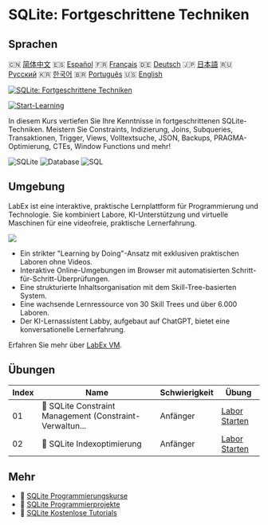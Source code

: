 # SQLite: Fortgeschrittene Techniken

## Sprachen

🇨🇳 [简体中文](README_zh.md) 🇪🇸 [Español](README_es.md) 🇫🇷 [Français](README_fr.md) 🇩🇪 [Deutsch](README_de.md) 🇯🇵 [日本語](README_ja.md) 🇷🇺 [Русский](README_ru.md) 🇰🇷 [한국어](README_ko.md) 🇧🇷 [Português](README_pt.md) 🇺🇸 [English](README.md) 

[![SQLite: Fortgeschrittene Techniken](https://cover-creator.labex.io/sqlite-intermediate-to-advanced.png?lang=de)](https://labex.io/de/courses/sqlite-intermediate-to-advanced)

[![Start-Learning](https://img.shields.io/badge/Start-Learning-whitesmoke?style=for-the-badge)](https://labex.io/de/courses/sqlite-intermediate-to-advanced)

In diesem Kurs vertiefen Sie Ihre Kenntnisse in fortgeschrittenen SQLite-Techniken. Meistern Sie Constraints, Indizierung, Joins, Subqueries, Transaktionen, Trigger, Views, Volltextsuche, JSON, Backups, PRAGMA-Optimierung, CTEs, Window Functions und mehr!

![SQLite](https://img.shields.io/badge/SQLite-whitesmoke?style=for-the-badge&logo=sqlite)
![Database](https://img.shields.io/badge/Database-whitesmoke?style=for-the-badge&logo=database)
![SQL](https://img.shields.io/badge/SQL-whitesmoke?style=for-the-badge&logo=sql)


## Umgebung

LabEx ist eine interaktive, praktische Lernplattform für Programmierung und Technologie. Sie kombiniert Labore, KI-Unterstützung und virtuelle Maschinen für eine videofreie, praktische Lernerfahrung.

![](https://tutorial-screenshot.getvm.io/images/vm-1725247253.png)

- Ein strikter "Learning by Doing"-Ansatz mit exklusiven praktischen Laboren ohne Videos.
- Interaktive Online-Umgebungen im Browser mit automatisierten Schritt-für-Schritt-Überprüfungen.
- Eine strukturierte Inhaltsorganisation mit dem Skill-Tree-basierten System.
- Eine wachsende Lernressource von 30 Skill Trees und über 6.000 Laboren.
- Der KI-Lernassistent Labby, aufgebaut auf ChatGPT, bietet eine konversationelle Lernerfahrung.

Erfahren Sie mehr über [LabEx VM](https://support.labex.io/using-labex/virtual-machine).

## Übungen

|   Index | Name                                                     | Schwierigkeit   | Übung                                                                                                                |
|---------|----------------------------------------------------------|-----------------|----------------------------------------------------------------------------------------------------------------------|
|      01 | 📖 SQLite Constraint Management (Constraint-Verwaltun... | Anfänger        | <a target='_blank' href='https://labex.io/de/tutorials/sqlite-sqlite-constraint-management-552545'>Labor Starten</a> |
|      02 | 📖 SQLite Indexoptimierung                               | Anfänger        | <a target='_blank' href='https://labex.io/de/tutorials/sqlite-sqlite-index-optimization-552552'>Labor Starten</a>    |

## Mehr

- 🔗 [SQLite Programmierungskurse](https://github.com/labex-labs/awesome-programming-courses)
- 🔗 [SQLite Programmierprojekte](https://github.com/labex-labs/awesome-programming-projects)
- 🔗 [SQLite Kostenlose Tutorials](https://github.com/labex-labs/sqlite-free-tutorials)

